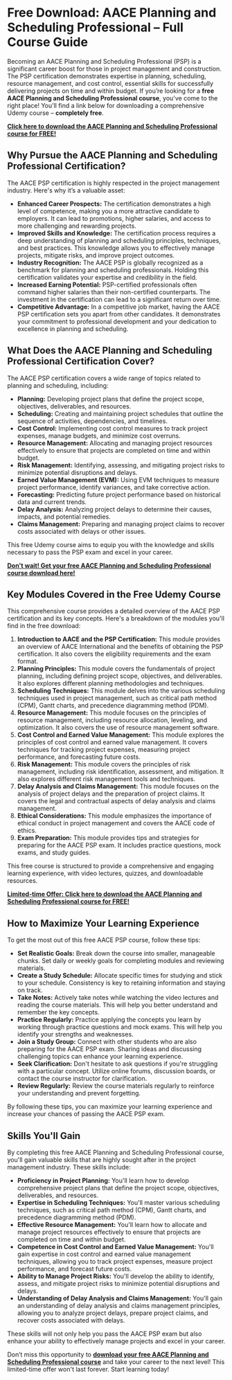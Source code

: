 # Free Download: AACE Planning and Scheduling Professional – Full Course Guide

Becoming an AACE Planning and Scheduling Professional (PSP) is a significant career boost for those in project management and construction. The PSP certification demonstrates expertise in planning, scheduling, resource management, and cost control, essential skills for successfully delivering projects on time and within budget. If you’re looking for a **free AACE Planning and Scheduling Professional course**, you've come to the right place! You'll find a link below for downloading a comprehensive Udemy course – **completely free**.

[**Click here to download the AACE Planning and Scheduling Professional course for FREE!**](https://udemywork.com/aace-planning-and-scheduling-professional)

## Why Pursue the AACE Planning and Scheduling Professional Certification?

The AACE PSP certification is highly respected in the project management industry. Here's why it’s a valuable asset:

*   **Enhanced Career Prospects:** The certification demonstrates a high level of competence, making you a more attractive candidate to employers. It can lead to promotions, higher salaries, and access to more challenging and rewarding projects.
*   **Improved Skills and Knowledge:** The certification process requires a deep understanding of planning and scheduling principles, techniques, and best practices. This knowledge allows you to effectively manage projects, mitigate risks, and improve project outcomes.
*   **Industry Recognition:** The AACE PSP is globally recognized as a benchmark for planning and scheduling professionals. Holding this certification validates your expertise and credibility in the field.
*   **Increased Earning Potential:** PSP-certified professionals often command higher salaries than their non-certified counterparts. The investment in the certification can lead to a significant return over time.
*   **Competitive Advantage:** In a competitive job market, having the AACE PSP certification sets you apart from other candidates. It demonstrates your commitment to professional development and your dedication to excellence in planning and scheduling.

## What Does the AACE Planning and Scheduling Professional Certification Cover?

The AACE PSP certification covers a wide range of topics related to planning and scheduling, including:

*   **Planning:** Developing project plans that define the project scope, objectives, deliverables, and resources.
*   **Scheduling:** Creating and maintaining project schedules that outline the sequence of activities, dependencies, and timelines.
*   **Cost Control:** Implementing cost control measures to track project expenses, manage budgets, and minimize cost overruns.
*   **Resource Management:** Allocating and managing project resources effectively to ensure that projects are completed on time and within budget.
*   **Risk Management:** Identifying, assessing, and mitigating project risks to minimize potential disruptions and delays.
*   **Earned Value Management (EVM):** Using EVM techniques to measure project performance, identify variances, and take corrective action.
*   **Forecasting:** Predicting future project performance based on historical data and current trends.
*   **Delay Analysis:** Analyzing project delays to determine their causes, impacts, and potential remedies.
*   **Claims Management:** Preparing and managing project claims to recover costs associated with delays or other issues.

This free Udemy course aims to equip you with the knowledge and skills necessary to pass the PSP exam and excel in your career.

[**Don't wait! Get your free AACE Planning and Scheduling Professional course download here!**](https://udemywork.com/aace-planning-and-scheduling-professional)

## Key Modules Covered in the Free Udemy Course

This comprehensive course provides a detailed overview of the AACE PSP certification and its key concepts. Here's a breakdown of the modules you'll find in the free download:

1.  **Introduction to AACE and the PSP Certification:** This module provides an overview of AACE International and the benefits of obtaining the PSP certification. It also covers the eligibility requirements and the exam format.
2.  **Planning Principles:** This module covers the fundamentals of project planning, including defining project scope, objectives, and deliverables. It also explores different planning methodologies and techniques.
3.  **Scheduling Techniques:** This module delves into the various scheduling techniques used in project management, such as critical path method (CPM), Gantt charts, and precedence diagramming method (PDM).
4.  **Resource Management:** This module focuses on the principles of resource management, including resource allocation, leveling, and optimization. It also covers the use of resource management software.
5.  **Cost Control and Earned Value Management:** This module explores the principles of cost control and earned value management. It covers techniques for tracking project expenses, measuring project performance, and forecasting future costs.
6.  **Risk Management:** This module covers the principles of risk management, including risk identification, assessment, and mitigation. It also explores different risk management tools and techniques.
7.  **Delay Analysis and Claims Management:** This module focuses on the analysis of project delays and the preparation of project claims. It covers the legal and contractual aspects of delay analysis and claims management.
8.  **Ethical Considerations:** This module emphasizes the importance of ethical conduct in project management and covers the AACE code of ethics.
9.  **Exam Preparation:** This module provides tips and strategies for preparing for the AACE PSP exam. It includes practice questions, mock exams, and study guides.

This free course is structured to provide a comprehensive and engaging learning experience, with video lectures, quizzes, and downloadable resources.

[**Limited-time Offer: Click here to download the AACE Planning and Scheduling Professional course for FREE!**](https://udemywork.com/aace-planning-and-scheduling-professional)

## How to Maximize Your Learning Experience

To get the most out of this free AACE PSP course, follow these tips:

*   **Set Realistic Goals:** Break down the course into smaller, manageable chunks. Set daily or weekly goals for completing modules and reviewing materials.
*   **Create a Study Schedule:** Allocate specific times for studying and stick to your schedule. Consistency is key to retaining information and staying on track.
*   **Take Notes:** Actively take notes while watching the video lectures and reading the course materials. This will help you better understand and remember the key concepts.
*   **Practice Regularly:** Practice applying the concepts you learn by working through practice questions and mock exams. This will help you identify your strengths and weaknesses.
*   **Join a Study Group:** Connect with other students who are also preparing for the AACE PSP exam. Sharing ideas and discussing challenging topics can enhance your learning experience.
*   **Seek Clarification:** Don't hesitate to ask questions if you're struggling with a particular concept. Utilize online forums, discussion boards, or contact the course instructor for clarification.
*   **Review Regularly:** Review the course materials regularly to reinforce your understanding and prevent forgetting.

By following these tips, you can maximize your learning experience and increase your chances of passing the AACE PSP exam.

## Skills You'll Gain

By completing this free AACE Planning and Scheduling Professional course, you'll gain valuable skills that are highly sought after in the project management industry. These skills include:

*   **Proficiency in Project Planning:** You'll learn how to develop comprehensive project plans that define the project scope, objectives, deliverables, and resources.
*   **Expertise in Scheduling Techniques:** You'll master various scheduling techniques, such as critical path method (CPM), Gantt charts, and precedence diagramming method (PDM).
*   **Effective Resource Management:** You'll learn how to allocate and manage project resources effectively to ensure that projects are completed on time and within budget.
*   **Competence in Cost Control and Earned Value Management:** You'll gain expertise in cost control and earned value management techniques, allowing you to track project expenses, measure project performance, and forecast future costs.
*   **Ability to Manage Project Risks:** You'll develop the ability to identify, assess, and mitigate project risks to minimize potential disruptions and delays.
*   **Understanding of Delay Analysis and Claims Management:** You'll gain an understanding of delay analysis and claims management principles, allowing you to analyze project delays, prepare project claims, and recover costs associated with delays.

These skills will not only help you pass the AACE PSP exam but also enhance your ability to effectively manage projects and excel in your career.

Don’t miss this opportunity to **[download your free AACE Planning and Scheduling Professional course](https://udemywork.com/aace-planning-and-scheduling-professional)** and take your career to the next level! This limited-time offer won't last forever. Start learning today!
